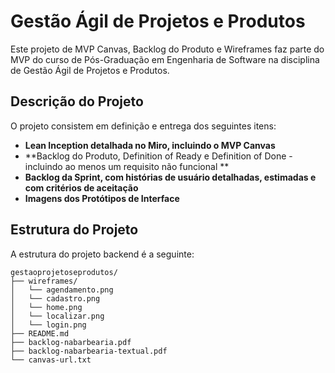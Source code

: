 
# Gestão Ágil de Projetos e Produtos

Este projeto de MVP Canvas, Backlog do Produto e Wireframes faz parte do MVP do curso de Pós-Graduação em Engenharia de Software na disciplina de Gestão Ágil de Projetos e Produtos.

## Descrição do Projeto

O projeto consistem em definição e entrega dos seguintes itens:

- **⁠Lean Inception detalhada no Miro, incluindo o MVP Canvas**
- **⁠Backlog do Produto, Definition of Ready e Definition of Done - incluindo ao menos um requisito não funcional **
- **⁠Backlog da Sprint, com histórias de usuário detalhadas, estimadas e com critérios de aceitação**
- **Imagens dos Protótipos de Interface**

## Estrutura do Projeto

A estrutura do projeto backend é a seguinte:

```
gestaoprojetoseprodutos/
├── wireframes/
│   └── agendamento.png
│   └── cadastro.png
│   └── home.png
│   └── localizar.png
│   └── login.png
├── README.md
├── backlog-nabarbearia.pdf
├── backlog-nabarbearia-textual.pdf
└── canvas-url.txt
